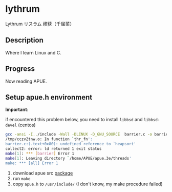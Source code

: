# lythrum

Lythrum リスラム 禊荻（千屈菜）

## Description

Where I learn Linux and C.

## Progress

Now reading APUE.

## Setup apue.h environment

**Important**:

if encountered this problem below, you need to install `libbsd` and `libbsd-devel` (centos)

```sh
gcc -ansi -I../include -Wall -DLINUX -D_GNU_SOURCE  barrier.c -o barrier  -L../lib -lapue -pthread -lrt -lbsd
/tmp/cczvZtnw.o: In function `thr_fn':
barrier.c:(.text+0x80): undefined reference to `heapsort'
collect2: error: ld returned 1 exit status
make[1]: *** [barrier] Error 1
make[1]: Leaving directory `/home/APUE/apue.3e/threads'
make: *** [all] Error 1
```

1. download apue src [package](http://www.apuebook.com/src.3e.tar.gz)
2. run `make`
3. copy `apue.h` to `/usr/include/` (I don't know, my make procedure failed)
